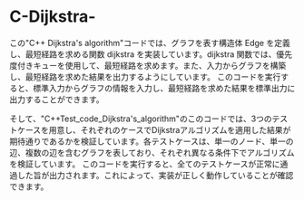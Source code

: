 # C-Dijkstra-
この"C++ Dijkstra's algorithm"コードでは、グラフを表す構造体 Edge を定義し、最短経路を求める関数 dijkstra を実装しています。dijkstra 関数では、優先度付きキューを使用して、最短経路を求めます。また、入力からグラフを構築し、最短経路を求めた結果を出力するようにしています。  このコードを実行すると、標準入力からグラフの情報を入力し、最短経路を求めた結果を標準出力に出力することができます。

そして、"C++Test_code_Dijkstra's_algorithm"のこのコードでは、3つのテストケースを用意し、それぞれのケースでDijkstraアルゴリズムを適用した結果が期待通りであるかを検証しています。各テストケースは、単一のノード、単一の辺、複数の辺を含むグラフを表しており、それぞれ異なる条件下でアルゴリズムを検証しています。
このコードを実行すると、全てのテストケースが正常に通過した旨が出力されます。これによって、実装が正しく動作していることが確認できます。
